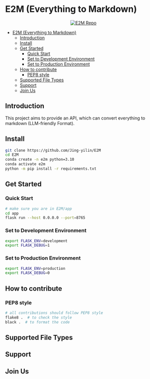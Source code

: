 # E2M (Everything to Markdown)

<p align="center">
    <a href="https://github.com/Jing-yilin/E2M">
        <img src="https://img.shields.io/badge/E2M-repo-blue" alt="E2M Repo">
    </a>
</p>

- [E2M (Everything to Markdown)](#e2m-everything-to-markdown)
  - [Introduction](#introduction)
  - [Install](#install)
  - [Get Started](#get-started)
    - [Quick Start](#quick-start)
    - [Set to Development Environment](#set-to-development-environment)
    - [Set to Production Environment](#set-to-production-environment)
  - [How to contribute](#how-to-contribute)
    - [PEP8 style](#pep8-style)
  - [Supported File Types](#supported-file-types)
  - [Support](#support)
  - [Join Us](#join-us)

## Introduction

This project aims to provide an API, which can convert everything to markdown (LLM-friendly Format).

## Install

```bash
git clone https://github.com/Jing-yilin/E2M
cd E2M
conda create -n e2m python=3.10
conda activate e2m
python -m pip install -r requirements.txt
```

## Get Started

### Quick Start

```bash
# make sure you are in E2M/app
cd app
flask run --host 0.0.0.0 --port=8765
```

### Set to Development Environment

```bash
export FLASK_ENV=development
export FLASK_DEBUG=1
```

### Set to Production Environment

```bash
export FLASK_ENV=production
export FLASK_DEBUG=0
```

## How to contribute

### PEP8 style

```bash
# all contributions should follow PEP8 style
flake8 .  # to check the style
black .  # to format the code
```

## Supported File Types

## Support

## Join Us
